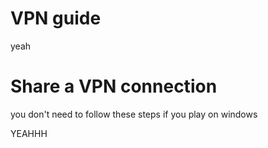 # VPN guide

yeah

# Share a VPN connection
you don't need to follow these steps if you play on windows

YEAHHH